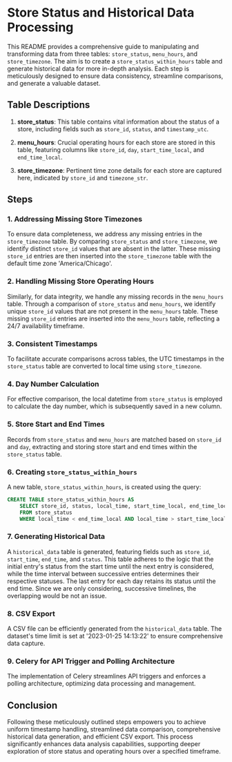 # Store Status and Historical Data Processing

This README provides a comprehensive guide to manipulating and transforming data from three tables: `store_status`, `menu_hours`, and `store_timezone`. The aim is to create a `store_status_within_hours` table and generate historical data for more in-depth analysis. Each step is meticulously designed to ensure data consistency, streamline comparisons, and generate a valuable dataset.

## Table Descriptions

1. **store_status**: This table contains vital information about the status of a store, including fields such as `store_id`, `status`, and `timestamp_utc`.

2. **menu_hours**: Crucial operating hours for each store are stored in this table, featuring columns like `store_id`, `day`, `start_time_local`, and `end_time_local`.

3. **store_timezone**: Pertinent time zone details for each store are captured here, indicated by `store_id` and `timezone_str`.

## Steps

### 1. Addressing Missing Store Timezones

To ensure data completeness, we address any missing entries in the `store_timezone` table. By comparing `store_status` and `store_timezone`, we identify distinct `store_id` values that are absent in the latter. These missing `store_id` entries are then inserted into the `store_timezone` table with the default time zone 'America/Chicago'.

### 2. Handling Missing Store Operating Hours

Similarly, for data integrity, we handle any missing records in the `menu_hours` table. Through a comparison of `store_status` and `menu_hours`, we identify unique `store_id` values that are not present in the `menu_hours` table. These missing `store_id` entries are inserted into the `menu_hours` table, reflecting a 24/7 availability timeframe.

### 3. Consistent Timestamps

To facilitate accurate comparisons across tables, the UTC timestamps in the `store_status` table are converted to local time using `store_timezone`. 

### 4. Day Number Calculation

For effective comparison, the local datetime from `store_status` is employed to calculate the day number, which is subsequently saved in a new column.

### 5. Store Start and End Times

Records from `store_status` and `menu_hours` are matched based on `store_id` and `day`, extracting and storing store start and end times within the `store_status` table.

### 6. Creating `store_status_within_hours`

A new table, `store_status_within_hours`, is created using the query:
```sql
CREATE TABLE store_status_within_hours AS
    SELECT store_id, status, local_time, start_time_local, end_time_local, custom_day_number
    FROM store_status
    WHERE local_time < end_time_local AND local_time > start_time_local;
```

### 7. Generating Historical Data

A `historical_data` table is generated, featuring fields such as `store_id`, `start_time`, `end_time`, and `status`. This table adheres to the logic that the initial entry's status from the start time until the next entry is considered, while the time interval between successive entries determines their respective statuses. The last entry for each day retains its status until the end time. Since we are only considering, successive timelines, the overlapping would be not an issue.

### 8. CSV Export

A CSV file can be efficiently generated from the `historical_data` table. The dataset's time limit is set at '2023-01-25 14:13:22' to ensure comprehensive data capture.

### 9. Celery for API Trigger and Polling Architecture

The implementation of Celery streamlines API triggers and enforces a polling architecture, optimizing data processing and management.

## Conclusion

Following these meticulously outlined steps empowers you to achieve uniform timestamp handling, streamlined data comparison, comprehensive historical data generation, and efficient CSV export. This process significantly enhances data analysis capabilities, supporting deeper exploration of store status and operating hours over a specified timeframe.
